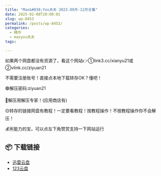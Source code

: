 ```yaml
---
title: "Max&#038;Yos夫夫 2023.09月-12月合集"
date: 2025-02-08T20:00:01
slug: wp-8453
permalink: /posts/wp-8453/
categories:
  - 精华
  - maxyos夫夫
tags:

---
```


如果两个网盘都没有资源了，看这个网站👉①link3.cc/xianyu21或②vlink.cc/ziyuan21

不需要注册账号！直接点本地下载转存OK？懂吧！

🟢解压密码:ziyuan21

🔵解压用解压专家！(应用商店有)

🟡转存的链接网盘有教程！一定要看教程！按教程操作！不按教程操作你不会解压！

💰🈶能力的宝，可以点左下角赞赏支持一下网站运行

## 📦 下载链接
- [迅雷云盘](https://blziyuan21.com/pay-download/8453?key=a3dd5050cc&down_id=0)
- [123云盘](https://blziyuan21.com/pay-download/8453?key=a3dd5050cc&down_id=1)

